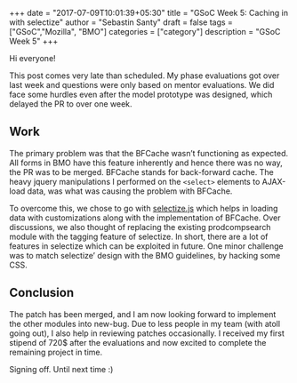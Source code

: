 +++
date = "2017-07-09T10:01:39+05:30"
title = "GSoC Week 5: Caching in with selectize"
author = "Sebastin Santy"
draft = false
tags = ["GSoC","Mozilla", "BMO"]
categories = ["category"]
description = "GSoC Week 5"
+++

Hi everyone!

This post comes very late than scheduled. My phase evaluations got over last week and questions were only based on mentor evaluations. We did face some hurdles even after the model prototype was designed, which delayed the PR to over one week.

## Work

The primary problem was that the BFCache wasn’t functioning as expected. All forms in BMO have this feature inherently and hence there was no way, the PR was to be merged. BFCache stands for back-forward cache. The heavy jquery manipulations I performed on the `<select>` elements to AJAX-load data, was what was causing the problem with BFCache.

To overcome this, we chose to go with [selectize.js](https://selectize.github.io/selectize.js/) which helps in loading data with customizations along with the implementation of BFCache. Over discussions, we also thought of replacing the existing prodcompsearch module with the tagging feature of selectize. In short, there are a lot of features in selectize which can be exploited in future. One minor challenge was to match selectize’ design with the BMO guidelines, by hacking some CSS.

## Conclusion

The patch has been merged, and I am now looking forward to implement the other modules into new-bug. Due to less people in my team (with atoll going out), I also help in reviewing patches occasionally. I received my first stipend of 720$ after the evaluations and now excited to complete the remaining project in time.

Signing off. Until next time :)